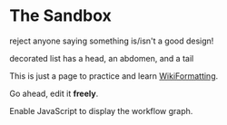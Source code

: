 # The Sandbox


reject anyone saying something is/isn't a good design!


decorated list has a head, an abdomen, and a tail


This is just a page to practice and learn [WikiFormatting](wiki-formatting). 


Go ahead, edit it **freely**.

Enable JavaScript to display the workflow graph.